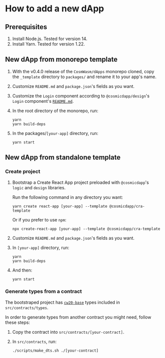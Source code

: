 # How to add a new dApp

## Prerequisites

1. Install Node.js. Tested for version 14.
2. Install Yarn. Tested for version 1.22.

## New dApp from monorepo template

1. With the v0.4.0 release of the `CosmWasm/dApps` monorepo cloned, copy the `_template` directory to `packages/` and rename it to your app's name.
2. Customize `README.md` and `package.json`'s fields as you want.
3. Customize the `Login` component according to `@cosmicdapp/design`'s `Login` component's [`README.md`](https://github.com/CosmWasm/dApps/tree/master/packages/design/src/components/logic/Login).
4. In the root directory of the monorepo, run:

   ```shell
   yarn
   yarn build-deps
   ```

5. In the packages/`[your-app]` directory, run:

   ```shell
   yarn start
   ```

## New dApp from standalone template

### Create project

1. Bootstrap a Create React App project preloaded with `@cosmicdapp`'s `logic` and `design` libraries.

   Run the following command in any directory you want:

   ```shell
   yarn create react-app [your-app] --template @cosmicdapp/cra-template
   ```

   Or if you prefer to use `npm`:

   ```shell
   npx create-react-app [your-app] --template @cosmicdapp/cra-template
   ```

2. Customize `README.md` and `package.json`'s fields as you want.

3. In `[your-app]` directory, run:

   ```shell
   yarn
   yarn build-deps
   ```

4. And then:

   ```shell
   yarn start
   ```

### Generate types from a contract

The bootstraped project has [`cw20-base`](https://github.com/CosmWasm/cosmwasm-plus/tree/master/contracts/cw20-base) types included in `src/contracts/types`.

In order to generate types from another contract you might need, follow these steps:

1. Copy the contract into `src/contracts/[your-contract]`.

2. In `src/contracts`, run:

   ```shell
   ./scripts/make_dts.sh ./[your-contract]
   ```
